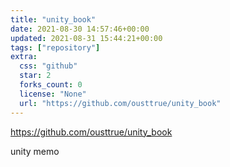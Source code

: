 ```yaml
---
title: "unity_book"
date: 2021-08-30 14:57:46+00:00
updated: 2021-08-31 15:44:21+00:00
tags: ["repository"]
extra:
  css: "github"
  star: 2
  forks_count: 0
  license: "None"
  url: "https://github.com/ousttrue/unity_book"
---
```


<https://github.com/ousttrue/unity_book>

unity memo
